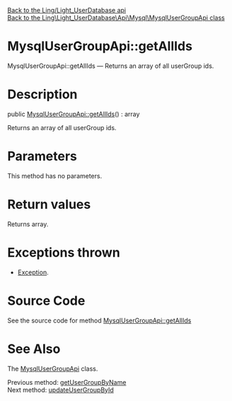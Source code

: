[Back to the Ling/Light_UserDatabase api](https://github.com/lingtalfi/Light_UserDatabase/blob/master/doc/api/Ling/Light_UserDatabase.md)<br>
[Back to the Ling\Light_UserDatabase\Api\Mysql\MysqlUserGroupApi class](https://github.com/lingtalfi/Light_UserDatabase/blob/master/doc/api/Ling/Light_UserDatabase/Api/Mysql/MysqlUserGroupApi.md)


MysqlUserGroupApi::getAllIds
================



MysqlUserGroupApi::getAllIds — Returns an array of all userGroup ids.




Description
================


public [MysqlUserGroupApi::getAllIds](https://github.com/lingtalfi/Light_UserDatabase/blob/master/doc/api/Ling/Light_UserDatabase/Api/Mysql/MysqlUserGroupApi/getAllIds.md)() : array




Returns an array of all userGroup ids.




Parameters
================

This method has no parameters.


Return values
================

Returns array.


Exceptions thrown
================

- [Exception](http://php.net/manual/en/class.exception.php).&nbsp;







Source Code
===========
See the source code for method [MysqlUserGroupApi::getAllIds](https://github.com/lingtalfi/Light_UserDatabase/blob/master/Api/Mysql/MysqlUserGroupApi.php#L70-L73)


See Also
================

The [MysqlUserGroupApi](https://github.com/lingtalfi/Light_UserDatabase/blob/master/doc/api/Ling/Light_UserDatabase/Api/Mysql/MysqlUserGroupApi.md) class.

Previous method: [getUserGroupByName](https://github.com/lingtalfi/Light_UserDatabase/blob/master/doc/api/Ling/Light_UserDatabase/Api/Mysql/MysqlUserGroupApi/getUserGroupByName.md)<br>Next method: [updateUserGroupById](https://github.com/lingtalfi/Light_UserDatabase/blob/master/doc/api/Ling/Light_UserDatabase/Api/Mysql/MysqlUserGroupApi/updateUserGroupById.md)<br>

